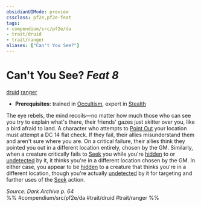 ```yaml
---
obsidianUIMode: preview
cssclass: pf2e,pf2e-feat
tags:
- compendium/src/pf2e/da
- trait/druid
- trait/ranger
aliases: ["Can't You See?"]
---
```

# Can't You See?  *Feat 8*  
[druid](Reference/Rules/Traits/druid.md "Druid Class Trait")  [ranger](Reference/Rules/Traits/ranger.md "Ranger Class Trait")  

- **Prerequisites**: trained in [Occultism](skills.md#Occultism), expert in [Stealth](skills.md#Stealth)

The eye rebels, the mind recoils—no matter how much those who can see you try to explain what's there, their friends' gazes just skitter over you, like a bird afraid to land. A character who attempts to [Point Out](point-out.md) your location must attempt a DC 14 flat check. If they fail, their allies misunderstand them and aren't sure where you are. On a critical failure, their allies think they pointed you out in a different location entirely, chosen by the GM. Similarly, when a creature critically fails to [Seek](seek.md) you while you're [hidden](conditions.md#Hidden) to or [undetected](conditions.md#Undetected) by it, it thinks you're in a different location chosen by the GM. In either case, you appear to be [hidden](conditions.md#Hidden) to a creature that thinks you're in a different location, though you're actually [undetected](conditions.md#Undetected) by it for targeting and further uses of the [Seek](seek.md) action.

*Source: Dark Archive p. 64*  
%% #compendium/src/pf2e/da #trait/druid #trait/ranger %%